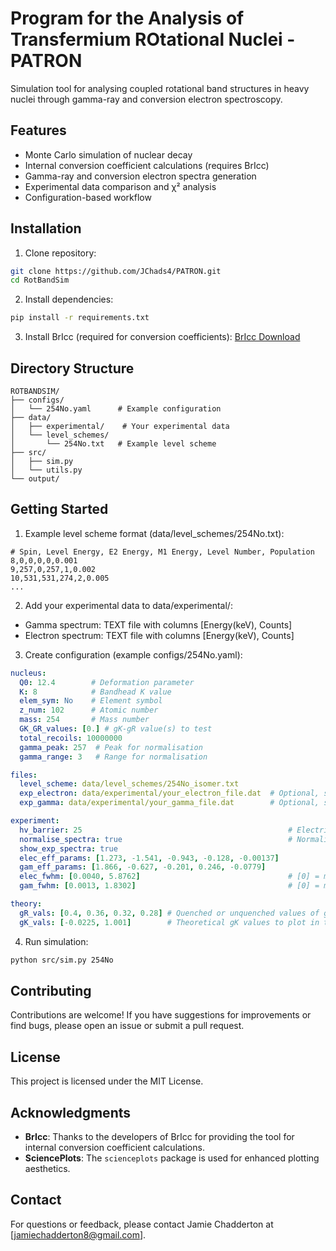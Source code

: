 
# Program for the Analysis of Transfermium ROtational Nuclei - PATRON

Simulation tool for analysing coupled rotational band structures in heavy nuclei through gamma-ray and conversion electron spectroscopy.

## Features
- Monte Carlo simulation of nuclear decay
- Internal conversion coefficient calculations (requires BrIcc)
- Gamma-ray and conversion electron spectra generation
- Experimental data comparison and χ² analysis
- Configuration-based workflow

## Installation

1. Clone repository:
```bash
git clone https://github.com/JChads4/PATRON.git
cd RotBandSim
```

2. Install dependencies:
```bash
pip install -r requirements.txt
```

3. Install BrIcc (required for conversion coefficients): [BrIcc Download](https://www.nndc.bnl.gov/bricc/)

## Directory Structure
```
ROTBANDSIM/
├── configs/              
│   └── 254No.yaml      # Example configuration
├── data/
│   ├── experimental/    # Your experimental data
│   └── level_schemes/   
│       └── 254No.txt   # Example level scheme
├── src/
│   ├── sim.py          
│   └── utils.py        
└── output/             
```

## Getting Started

1. Example level scheme format (data/level_schemes/254No.txt):
```
# Spin, Level Energy, E2 Energy, M1 Energy, Level Number, Population
8,0,0,0,0,0.001
9,257,0,257,1,0.002
10,531,531,274,2,0.005
...
```

2. Add your experimental data to data/experimental/:
- Gamma spectrum: TEXT file with columns [Energy(keV), Counts]
- Electron spectrum: TEXT file with columns [Energy(keV), Counts]

3. Create configuration (example configs/254No.yaml):
```yaml
nucleus:
  Q0: 12.4        # Deformation parameter
  K: 8            # Bandhead K value
  elem_sym: No    # Element symbol
  z_num: 102      # Atomic number
  mass: 254       # Mass number
  GK_GR_values: [0.] # gK-gR value(s) to test
  total_recoils: 10000000
  gamma_peak: 257  # Peak for normalisation
  gamma_range: 3   # Range for normalisation

files:
  level_scheme: data/level_schemes/254No_isomer.txt
  exp_electron: data/experimental/your_electron_file.dat  # Optional, set 'null' if not required.
  exp_gamma: data/experimental/your_gamma_file.dat        # Optional, set 'null' if not required.

experiment:
  hv_barrier: 25                                              # Electric field barrier for electron spectrum. Nothing will be plotted under this value.
  normalise_spectra: true                                     # Normalisation through comparison of exp/ sim gamma peak areas. 
  show_exp_spectra: true
  elec_eff_params: [1.273, -1.541, -0.943, -0.128, -0.00137]
  gam_eff_params: [1.866, -0.627, -0.201, 0.246, -0.0779]
  elec_fwhm: [0.0040, 5.8762]                                 # [0] = m, [1] = c -> FWHM = m*x + c
  gam_fwhm: [0.0013, 1.8302]                                  # [0] = m, [1] = c -> FWHM = m*x + c

theory:
  gR_vals: [0.4, 0.36, 0.32, 0.28] # Quenched or unquenched values of gR.
  gK_vals: [-0.0225, 1.001]        # Theoretical gK values to plot in the ChiSq plot.
```

4. Run simulation:
```bash
python src/sim.py 254No
```

## Contributing

Contributions are welcome! If you have suggestions for improvements or find bugs, please open an issue or submit a pull request.

## License

This project is licensed under the MIT License.

## Acknowledgments

- **BrIcc**: Thanks to the developers of BrIcc for providing the tool for internal conversion coefficient calculations.
- **SciencePlots**: The `scienceplots` package is used for enhanced plotting aesthetics.

## Contact

For questions or feedback, please contact Jamie Chadderton at [jamiechadderton8@gmail.com].
